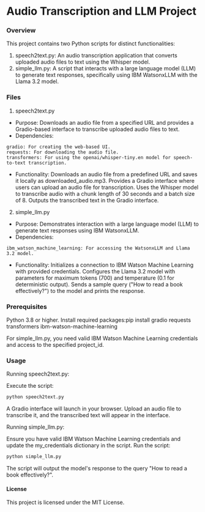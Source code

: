 # Audio Transcription and LLM Project
### Overview
This project contains two Python scripts for distinct functionalities:

1. speech2text.py: An audio transcription application that converts uploaded audio files to text using the Whisper model.
2. simple_llm.py: A script that interacts with a large language model (LLM) to generate text responses, specifically using IBM WatsonxLLM with the Llama 3.2 model.

### Files
1. speech2text.py

- Purpose: Downloads an audio file from a specified URL and provides a Gradio-based interface to transcribe uploaded audio files to text.
- Dependencies:
```plain
gradio: For creating the web-based UI.
requests: For downloading the audio file.
transformers: For using the openai/whisper-tiny.en model for speech-to-text transcription.
```

- Functionality:
Downloads an audio file from a predefined URL and saves it locally as downloaded_audio.mp3.
Provides a Gradio interface where users can upload an audio file for transcription. Uses the Whisper model to transcribe audio with a chunk length of 30 seconds and a batch size of 8. Outputs the transcribed text in the Gradio interface.



2. simple_llm.py

- Purpose: Demonstrates interaction with a large language model (LLM) to generate text responses using IBM WatsonxLLM.
- Dependencies:
```plain
ibm_watson_machine_learning: For accessing the WatsonxLLM and Llama 3.2 model.
```

- Functionality:
Initializes a connection to IBM Watson Machine Learning with provided credentials. Configures the Llama 3.2 model with parameters for maximum tokens (700) and temperature (0.1 for deterministic output). Sends a sample query ("How to read a book effectively?") to the model and prints the response.



### Prerequisites

Python 3.8 or higher.
Install required packages:pip install gradio requests transformers ibm-watson-machine-learning


For simple_llm.py, you need valid IBM Watson Machine Learning credentials and access to the specified project_id.

### Usage

Running speech2text.py:

Execute the script:
```bash
python speech2text.py
```

A Gradio interface will launch in your browser.
Upload an audio file to transcribe it, and the transcribed text will appear in the interface.


Running simple_llm.py:

Ensure you have valid IBM Watson Machine Learning credentials and update the my_credentials dictionary in the script.
Run the script:
```bash
python simple_llm.py
```

The script will output the model's response to the query "How to read a book effectively?".

#### License
This project is licensed under the MIT License.
